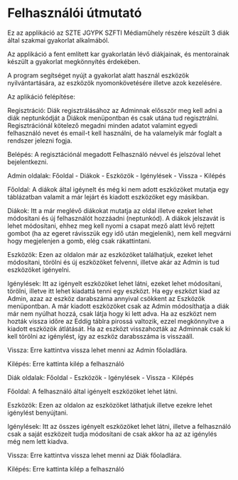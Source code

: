 # Felhasználói útmutató

Ez az applikáció az SZTE JGYPK SZFTI Médiaműhely részére készült 3 diák által szakmai gyakorlat alkalmából.

Az applikáció a fent említett kar gyakorlatán lévő diákjainak, és mentorainak készült a gyakorlat megkönnyítés érdekében.

A program segítséget nyújt a gyakorlat alatt használ eszközök nyilvántartására, az eszközök nyomonkövetésére illetve azok kezelésére.

Az aplikáció felépítése:

Regisztráció: Diák regisztrálásához az Adminnak elősször meg kell adni a diák neptunkódját a Diákok menüpontban és csak utána tud regisztrálni. Regisztrációnál kötelező megadni minden adatot valamint egyedi felhasználó nevet és email-t kell használni, de ha valamelyik már foglalt a rendszer jelezni fogja.

Belépés: A regisztációnál megadott Felhasználó névvel és jelszóval lehet bejelentkezni.


Admin oldalak: Főoldal - Diákok - Eszközök - Igénylések - Vissza - Kilépés

Főoldal: A diákok által igéynelt és még ki nem adott eszközöket mutatja egy táblázatban valamit a már lejárt és kiadott eszközöket egy másikban.

Diákok: Itt a már meglévő diákokat mutatja az oldal illetve ezeket lehet módosítani és új felhasználót hozzáadni (neptunkód).
A diákok jelszavát is lehet módosítani, ehhez meg kell nyomi a csapat mező alatt lévő rejtett gombot (ha az egeret rávisszük egy idő után megjelenik), nem kell megvárni hogy megjelenjen a gomb, elég csak rákattintani.

Eszközök: Ezen az oldalon már az eszközöket találhatjuk, ezeket lehet módosítani, törölni és új eszközöket felvenni, illetve akár az Admin is tud eszközöket igényelni.

Igénylések: Itt az igényelt eszközöket lehet látni, ezeket lehet módosítani, törölni, illetve itt lehet kiadattá tenni egy eszközt. Ha egy eszközt kiad az Admin, azaz az eszköz darabszáma annyival csökkent az Eszközök menüpontban. A már kiadott eszközöket csak az Admin módosíthatja a diák már nem nyúlhat hozzá, csak látja hogy ki lett adva. Ha az eszközt nem hozták vissza időre az Eddig táblra pirossá valtozik, ezzel megkönnyítve a kiadott eszközök átlátását. Ha az eszközt visszahozták az Adminnak csak ki kell törölni az igénylést, így az eszköz darabsszáma is visszaáll.

Vissza: Erre kattintva vissza lehet menni az Admin főoladlára.

Kilépés: Erre kattinta kilép a felhasználó


Diák oldalak: Főoldal - Eszközök - Igénylések - Vissza - Kilépés

Főoldal: A felhasználó által igényelt eszközöket lehet látni.

Eszközök: Ezen az oldalon az eszközöket láthatjuk illetve ezekre lehet igénylést benyújtani.

Igénylések: Itt az összes igényelt eszközöket lehet látni, illetve a felhasználó csak a saját eszközeit tudja módosítani de csak akkor ha az az igénylés még nem lett kiadva.

Vissza: Erre kattintva vissza lehet menni az Diák főoladlára.

Kilépés: Erre kattinta kilép a felhasználó
